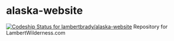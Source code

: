# alaska-website
[ ![Codeship Status for lambertbrady/alaska-website](https://app.codeship.com/projects/380facb0-ab95-0134-692f-2656ee888b62/status?branch=master)](https://app.codeship.com/projects/192318)
Repository for LambertWilderness.com

